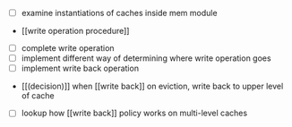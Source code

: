 - [ ] examine instantiations of caches inside mem module
- [[write operation procedure]]
- [ ] complete write operation
- [ ] implement different way of determining where write operation goes
- [ ] implement write back operation
- [[(decision)]] when [[write back]] on eviction, write back to upper level of cache
- [ ] lookup how [[write back]] policy works on multi-level caches